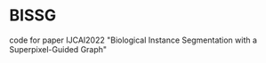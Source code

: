 # BISSG
 code for paper IJCAI2022 "Biological Instance Segmentation with a Superpixel-Guided Graph"
